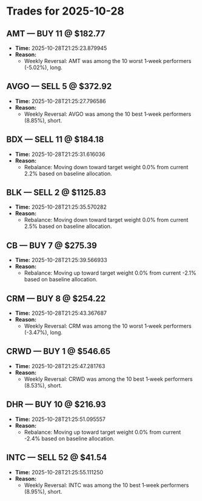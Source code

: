 # Trades for 2025-10-28

## AMT — BUY 11 @ $182.77
- **Time:** 2025-10-28T21:25:23.879945
- **Reason:**
  - Weekly Reversal: AMT was among the 10 worst 1‑week performers (-5.02%), long.

## AVGO — SELL 5 @ $372.92
- **Time:** 2025-10-28T21:25:27.796586
- **Reason:**
  - Weekly Reversal: AVGO was among the 10 best 1‑week performers (8.85%), short.

## BDX — SELL 11 @ $184.18
- **Time:** 2025-10-28T21:25:31.616036
- **Reason:**
  - Rebalance: Moving down toward target weight 0.0% from current 2.2% based on baseline allocation.

## BLK — SELL 2 @ $1125.83
- **Time:** 2025-10-28T21:25:35.570282
- **Reason:**
  - Rebalance: Moving down toward target weight 0.0% from current 2.5% based on baseline allocation.

## CB — BUY 7 @ $275.39
- **Time:** 2025-10-28T21:25:39.566933
- **Reason:**
  - Rebalance: Moving up toward target weight 0.0% from current -2.1% based on baseline allocation.

## CRM — BUY 8 @ $254.22
- **Time:** 2025-10-28T21:25:43.367687
- **Reason:**
  - Weekly Reversal: CRM was among the 10 worst 1‑week performers (-3.47%), long.

## CRWD — BUY 1 @ $546.65
- **Time:** 2025-10-28T21:25:47.281763
- **Reason:**
  - Weekly Reversal: CRWD was among the 10 best 1‑week performers (8.53%), short.

## DHR — BUY 10 @ $216.93
- **Time:** 2025-10-28T21:25:51.095557
- **Reason:**
  - Rebalance: Moving up toward target weight 0.0% from current -2.4% based on baseline allocation.

## INTC — SELL 52 @ $41.54
- **Time:** 2025-10-28T21:25:55.111250
- **Reason:**
  - Weekly Reversal: INTC was among the 10 best 1‑week performers (8.95%), short.

